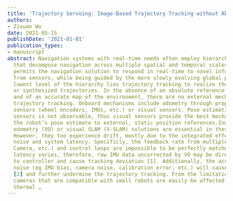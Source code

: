 ```yaml
---
title: 'Trajectory Servoing: Image-Based Trajectory Tracking without Absolute Positioning'
authors:
- Zixuan Wu
date: 2021-05-15
publishDate: '2021-01-01'
publication_types:
- manuscript
abstract: Navigation systems with real-time needs often employ hierarchical schemes
  that decompose navigation across multiple spatial and temporal scales. Doing so
  permits the navigation solution to respond in real-time to novel information gained
  from sensors, while being guided by the more slowly evolving global path. At the
  lowest level of the hierarchy lies trajectory tracking to realize the planned paths
  or synthesized trajectories. In the absence of an absolute reference (such as GPS)
  and of an accurate map of the environment, there are no external mechanisms to support
  trajectory tracking. Onboard mechanisms include odometry through proprioceptive
  sensors (wheel encoders, IMUs, etc.) or visual sensors. Pose estimation from proprioceptive
  sensors is not observable, thus visual sensors provide the best mechanism to anchor
  the robot’s pose estimate to external, static position references.Indeed visual
  odometry (VO) or visual SLAM (V-SLAM) solutions are essential in these circumstances.
  However, they too experience drift, mostly due to the integrated effects of measurement
  noise and system latency. Specificly, the feedback rate from multiple sensor (IMU,
  Camera, etc.) and control loops are impossible to be perfectly matched since each
  latency varies, therefore, raw IMU data uncorrected by VO may be directily sent
  to controller and cause tracking deviation [1]. Additionally, the accumulation of
  noise (eg IMU bias, camera noise, calibration error, etc.) will cause the VO drift
  [2] and further undermine the trajectory tracking. From the limitation of cost,
  cameras that are compatible with small robots are easily be affected by Johnson-Nyquist
  thermal …
---
```

